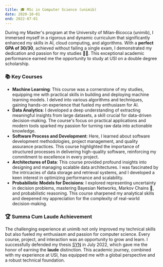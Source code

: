 ```yaml
---
title: 🎓 MSc in Computer Science (unimib)
date: 2020-10-01
end: 2022-07-01
---
```


During my Master's program at the University of Milan-Bicocca (unimib), I immersed myself in a rigorous and dynamic curriculum that significantly enhanced my skills in AI, cloud computing, and algorithms. With a **perfect GPA of 30/30**, achieved without failing a single exam, I demonstrated my dedication and passion for my studies 💪😎. This exceptional academic performance earned me the opportunity to study at USI on a double degree scholarship.

### 📚 Key Courses
- **Machine Learning**: This course was a cornerstone of my studies, equipping me with practical skills in building and deploying machine learning models. I delved into various algorithms and techniques, gaining hands-on experience that fueled my enthusiasm for AI.
- **Data Analytics**: I developed a deep understanding of extracting meaningful insights from large datasets, a skill crucial for data-driven decision-making. The course's focus on practical applications and modern tools sparked my passion for turning raw data into actionable knowledge. 
- **Software Process and Development**: Here, I learned about software development methodologies, project management, and quality assurance practices. This course highlighted the importance of structured processes in delivering high-quality software, reinforcing my commitment to excellence in every project. 
- **Architectures of Data**: This course provided profound insights into designing and managing scalable data architectures. I was fascinated by the intricacies of data storage and retrieval systems, and I developed a keen interest in optimizing performance and scalability. 
- **Probabilistic Models for Decisions**: I explored representing uncertainty in decision problems, mastering Bayesian Networks, Markov Chains 🫶, and probabilistic reasoning. This course sharpened my analytical skills and deepened my appreciation for the complexity of real-world decision-making. 

### 🏆 Summa Cum Laude Achievement
The challenging experience at unimib not only improved my technical skills but also fueled my enthusiasm and passion for computer science. Every course, project, and interaction was an opportunity to grow and learn. I successfully defended my thesis [SYN](/project/syn) in July 2022, which gave me the honor of earning the **laude** distinction. This academic journey, combined with my experience at USI, has equipped me with a global perspective and a robust technical foundation. 